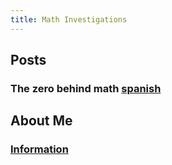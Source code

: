 ```yaml
---
title: Math Investigations
---
```


## Posts
### The zero behind math [spanish](www.estfloyd.github.io/Math-Posting/posts/the_zero_behind_math.html)

## About Me
### [Information](https://estfloyd.github.io/Math-Posting/about.html)
